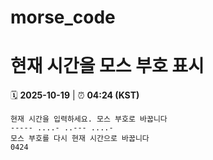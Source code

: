 # morse_code
# 현재 시간을 모스 부호 표시
<!-- MORSE_TIME_START -->
🗓️ **2025-10-19** | ⏰ **04:24 (KST)**

```
현재 시간을 입력하세요. 모스 부호로 바꿉니다
----- ....- ..--- ....-
모스 부호를 다시 현재 시간으로 바꿉니다
0424
```
<!-- MORSE_TIME_END -->
